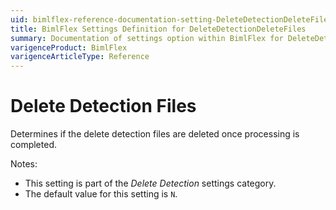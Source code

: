 ```yaml
---
uid: bimlflex-reference-documentation-setting-DeleteDetectionDeleteFiles
title: BimlFlex Settings Definition for DeleteDetectionDeleteFiles
summary: Documentation of settings option within BimlFlex for DeleteDetectionDeleteFiles
varigenceProduct: BimlFlex
varigenceArticleType: Reference
---
```


# Delete Detection Files

Determines if the delete detection files are deleted once processing is completed.

Notes:

* This setting is part of the *Delete Detection* settings category.
* The default value for this setting is `N`.